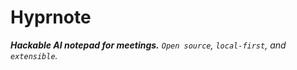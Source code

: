 <script setup>
    const cards = [
        {
            title: "Quickstart",
            url: "/quickstart",
            body: "No signup required. Get started in minutes."
        },
        {
            title: "Development",
            url: "/development/contributing",
            body: "Contribute to the project. We value every contribution."
        },
        {
            title: "Extensions",
            url: "/extensions",
            body: "Browse the list of extensions to see what's available."
        },
        {
            title: "Plugins",
            url: "/plugins",
            body: "Browse the list of plugins to see what's available."
        }
    ]
</script>

<h1 class="flex items-center gap-2"><div class="i-heroicons-bolt-20-solid h-8 w-8"></div> Hyprnote</h1>

_**Hackable AI notepad for meetings.** `Open source`, `local-first`, and `extensible`._

<div class="grid grid-cols-2 gap-4 my-8">
  <Card v-for="card in cards" :key="card.title" :title="card.title" :url="card.url" :body="card.body"/>
</div>

